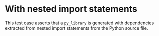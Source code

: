 # With nested import statements

This test case asserts that a `py_library` is generated with dependencies
extracted from nested import statements from the Python source file.
